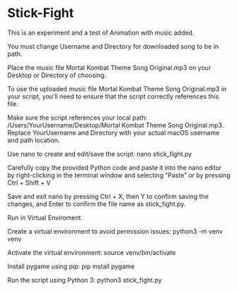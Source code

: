 # Stick-Fight

This is an experiment and a test of Animation with music added.

You must change Username and Directory for downloaded song to be in path.

Place the music file Mortal Kombat Theme Song Original.mp3 on your Desktop or Directory of choosing.

To use the uploaded music file Mortal Kombat Theme Song Original.mp3 in your script, you’ll need to ensure that the script correctly references this file.

Make sure the script references your local path: /Users/YourUsername/Desktop/Mortal Kombat Theme Song Original.mp3. Replace YourUsername and Directory with your actual macOS username and path location.

Use nano to create and edit/save the script: nano stick_fight.py

Carefully copy the provided Python code and paste it into the nano editor by right-clicking in the terminal window and selecting “Paste” or by pressing Ctrl + Shift + V

Save and exit nano by pressing Ctrl + X, then Y to confirm saving the changes, and Enter to confirm the file name as stick_fight.py.

Run in Virtual Enviroment.

Create a virtual environment to avoid permission issues: python3 -m venv venv

Activate the virtual environment: source venv/bin/activate

Install pygame using pip: pip install pygame

Run the script using Python 3: python3 stick_fight.py
